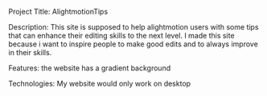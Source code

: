 Project Title: AlightmotionTips

Description: This site is supposed to help alightmotion users with some tips that can enhance their editing skills to the next level. I made this site because i want to inspire people to make good edits and to always improve in their skills.

Features: the website has a gradient  background

Technologies: My website would only work on desktop 
